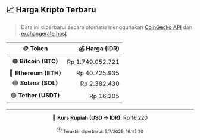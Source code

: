 

<!-- HARGA_KRIPTO -->
## 📈 Harga Kripto Terbaru

> Data ini diperbarui secara otomatis menggunakan [CoinGecko API](https://www.coingecko.com/) dan [exchangerate.host](https://exchangerate.host/)

<div align="center">

| 🪙 Token | 💰 Harga (IDR) |
|:------:|---------------:|
| 🟠 **Bitcoin (BTC)**   | Rp 1.749.052.721 |
| 🔵 **Ethereum (ETH)**  | Rp 40.725.935 |
| 🟣 **Solana (SOL)**    | Rp 2.382.430 |
| 🟢 **Tether (USDT)**   | Rp 16.205 |

---

💱 **Kurs Rupiah (USD → IDR)**: Rp 16.220

🕒 <sub>Terakhir diperbarui: 5/7/2025, 16.42.20</sub>

</div>
<!-- /HARGA_KRIPTO -->